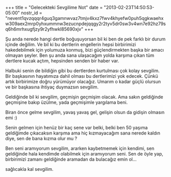 +++
title = "Gelecekteki Sevgilime Not"
date = "2013-02-23T14:50:53-05:00"
nostr_id = "nevent1qvzqqqr4guq3gamnwvaz7tmjv4kxz7fwv4khyefw0puh5qgkwaehxw309aex2mrp0yhxummnw3ezucnpdejqqgy2r2tyv5dr0sw3v4wn7e92hz79sq6h6mrhxugfjzy9r2yfhwkl85690xjv"
+++

Şu anda nerede hangi dertle boğuşuyorsan bil ki ben de pek farklı bir durum içinde değilim. Ve bil ki bu dertlerin engellerin hepsi birbirimizi hakedebilmek için yolumuza konmuş, bizi güçlendirmekten başka bir amacı olmayan şeyler. Ben şu anda sana ulaşacağım yolda karşıma çıkan tüm dertlere kucak açtım, hepsinden senden bir haber var.

Halbuki senin de bildiğin gibi bu dertlerden kurtulması çok kolay sevgilim. Bir başkasının hayatımıza dahil olması bu dertlerimizi yok edecek. Çünkü artık birbirimize doğru yürümüyor olacağız. Umarım o kadar güçlü olursun ve bir başkasına ihtiyaç duymazsın sevgilim.

Geldiğinde bil ki sevgilim, geçmişin geçmişim olacak. Ama sakın geldiğinde geçmişine bakıp üzülme, yada geçmişimle yargılama beni.

Biran önce gelme sevgilim, yavaş yavaş gel, gelişin olsun da gidişin olmasın emi :)

Senin gelmen için henüz bir kaç sene var belki, belki ben 50 yaşıma geldiğimde çıkacaksın karşıma ama hiç kızmayacağım sana nerede kaldın diye, sen de bana kızma olur mu ?

Ben seni aramıyorum sevgilim, ararken kaybetmemek için kendimi, sen geldiğinde hala kendimde olabilmek için aramıyorum seni. Sen de öyle yap, birbirimizi zamanı geldiğinde aramadan da bulacağız emin ol…

sağlıcakla kal sevgilim.
